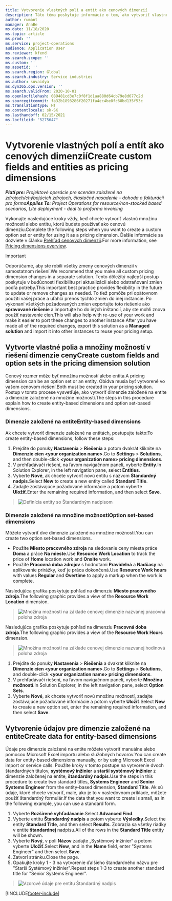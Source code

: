 ```yaml
---
title: Vytvorenie vlastných polí a entít ako cenových dimenzií
description: Táto téma poskytuje informácie o tom, ako vytvoriť vlastné množiny možností alebo entity.
author: rumant
manager: AnnBe
ms.date: 11/18/2020
ms.topic: article
ms.prod: ''
ms.service: project-operations
audience: Application User
ms.reviewer: kfend
ms.search.scope: ''
ms.custom: ''
ms.assetid: ''
ms.search.region: Global
ms.search.industry: Service industries
ms.author: suvaidya
ms.dyn365.ops.version: ''
ms.search.validFrom: 2020-10-01
ms.openlocfilehash: 089481cd3e7c0f8f1d1aa880d64cb79e8d677c2d
ms.sourcegitcommit: fa32b1893286f20271fa4ec4be8fc68bd135f53c
ms.translationtype: HT
ms.contentlocale: sk-SK
ms.lasthandoff: 02/15/2021
ms.locfileid: "5275647"
---
```

# <a name="create-custom-fields-and-entities-as-pricing-dimensions"></a><span data-ttu-id="8d82c-103">Vytvorenie vlastných polí a entít ako cenových dimenzií</span><span class="sxs-lookup"><span data-stu-id="8d82c-103">Create custom fields and entities as pricing dimensions</span></span>

<span data-ttu-id="8d82c-104">_**Platí pre:** Projektové operácie pre scenáre založené na zdrojoch/chýbajúcich zdrojoch, čiastočné nasadenie – dohoda o fakturácii pro forma_</span><span class="sxs-lookup"><span data-stu-id="8d82c-104">_**Applies To:** Project Operations for resource/non-stocked based scenarios, Lite deployment - deal to proforma invoicing_</span></span>

<span data-ttu-id="8d82c-105">Vykonajte nasledujúce kroky vždy, keď chcete vytvoriť vlastnú množinu možností alebo entitu, ktorú budete používať ako cenovú dimenziu.</span><span class="sxs-lookup"><span data-stu-id="8d82c-105">Complete the following steps when you want to create a custom option set or entity for using it as a pricing dimension.</span></span> <span data-ttu-id="8d82c-106">Ďalšie informácie sa dozviete v článku [Prehľad cenových dimenzií](pricing-dimensions-overview.md).</span><span class="sxs-lookup"><span data-stu-id="8d82c-106">For more information, see [Pricing dimensions overview](pricing-dimensions-overview.md).</span></span>  

> [!IMPORTANT]
> <span data-ttu-id="8d82c-107">Odporúčame, aby ste robili všetky zmeny cenových dimenzií v samostatnom riešení.</span><span class="sxs-lookup"><span data-stu-id="8d82c-107">We recommend that you make all custom pricing dimension changes in a separate solution.</span></span> <span data-ttu-id="8d82c-108">Tento dôležitý najlepší postup poskytuje v budúcnosti flexibilitu pri aktualizácii alebo odstraňovaní zmien podľa potreby.</span><span class="sxs-lookup"><span data-stu-id="8d82c-108">This important best practice provides flexibility in the future to update or remove changes as needed.</span></span> <span data-ttu-id="8d82c-109">To tiež pomôže pri opätovnom použití vašej práce a uľahčí prenos týchto zmien do inej inštancie. Po vykonaní všetkých požadovaných zmien exportujte toto riešenie ako **spravované riešenie** a importujte ho do iných inštancií, aby ste mohli znova použiť nastavenie cien.</span><span class="sxs-lookup"><span data-stu-id="8d82c-109">This will also help with re-use of your work and make it easier to port these changes to another instance After you have made all of the required changes, export this solution as a **Managed solution** and import it into other instances to reuse your pricing setup.</span></span>

  
## <a name="create-custom-fields-and-option-sets-in-the-pricing-dimension-solution"></a><span data-ttu-id="8d82c-110">Vytvorte vlastné polia a množiny možností v riešení dimenzie ceny</span><span class="sxs-lookup"><span data-stu-id="8d82c-110">Create custom fields and option sets in the pricing dimension solution</span></span>

<span data-ttu-id="8d82c-111">Cenový rozmer môže byť množina možností alebo entita.</span><span class="sxs-lookup"><span data-stu-id="8d82c-111">A pricing dimension can be an option set or an entity.</span></span> <span data-ttu-id="8d82c-112">Obidva musia byť vytvorené vo vašom cenovom riešení.</span><span class="sxs-lookup"><span data-stu-id="8d82c-112">Both must be created in your pricing solution.</span></span> <span data-ttu-id="8d82c-113">Postup v tomto procese vysvetľuje, ako vytvoriť dimenzie založené na entite a dimenzie založené na množine možností.</span><span class="sxs-lookup"><span data-stu-id="8d82c-113">The steps in this procedure explain how to create entity-based dimensions and option set-based dimensions.</span></span>

### <a name="entity-based-dimensions"></a><span data-ttu-id="8d82c-114">Dimenzie založené na entite</span><span class="sxs-lookup"><span data-stu-id="8d82c-114">Entity-based dimensions</span></span>
<span data-ttu-id="8d82c-115">Ak chcete vytvoriť dimenzie založené na entitách, postupujte takto:</span><span class="sxs-lookup"><span data-stu-id="8d82c-115">To create entity-based dimensions, follow these steps:</span></span>

1. <span data-ttu-id="8d82c-116">Prejdite do ponuky **Nastavenia** > **Riešenia** a potom dvakrát kliknite na **Dimenzie cien \<your organization name>**.</span><span class="sxs-lookup"><span data-stu-id="8d82c-116">Go to **Settings** > **Solutions**, and then double-click **\<your organization name> pricing dimensions**.</span></span>
2. <span data-ttu-id="8d82c-117">V prehľadávači riešení, na ľavom navigačnom paneli, vyberte **Entity**.</span><span class="sxs-lookup"><span data-stu-id="8d82c-117">In Solution Explorer, in the left navigation pane, select **Entities**.</span></span>
3. <span data-ttu-id="8d82c-118">Vyberte **Nové**, ak chcete vytvoriť novú entitu s názvom **Štandardný nadpis**.</span><span class="sxs-lookup"><span data-stu-id="8d82c-118">Select **New** to create a new entity called **Standard Title**.</span></span> 
4. <span data-ttu-id="8d82c-119">Zadajte zostávajúce požadované informácie a potom vyberte **Uložiť**.</span><span class="sxs-lookup"><span data-stu-id="8d82c-119">Enter the remaining required information, and then select **Save**.</span></span>

> ![Definícia entity so Štandardným nadpisom](media/Standard-Title-entity-definition.png)

### <a name="option-set-based-dimensions"></a><span data-ttu-id="8d82c-121">Dimenzie založené na množine možností</span><span class="sxs-lookup"><span data-stu-id="8d82c-121">Option set-based dimensions</span></span> 
<span data-ttu-id="8d82c-122">Môžete vytvoriť dve dimenzie založené na množine možností.</span><span class="sxs-lookup"><span data-stu-id="8d82c-122">You can create two option set-based dimensions.</span></span> 

- <span data-ttu-id="8d82c-123">Použite **Miesto pracovného zdroja** na sledovanie ceny miesta práce **Doma** a práce **Na mieste**.</span><span class="sxs-lookup"><span data-stu-id="8d82c-123">Use **Resource Work Location** to track the price of **Home** location work and **Onsite** work.</span></span> 
- <span data-ttu-id="8d82c-124">Použite **Pracovná doba zdrojov** s hodnotami **Pravidelná** a **Nadčasy** na aplikovanie prirážky, keď je práca dokončená.</span><span class="sxs-lookup"><span data-stu-id="8d82c-124">Use **Resource Work hours** with values **Regular** and **Overtime** to apply a markup when the work is complete.</span></span>

<span data-ttu-id="8d82c-125">Nasledujúca grafika poskytuje pohľad na dimenziu **Miesto pracovného zdroja**.</span><span class="sxs-lookup"><span data-stu-id="8d82c-125">The following graphic provides a view of the **Resource Work Location** dimension.</span></span> 

> ![Množina možností na základe cenovej dimenzie nazvanej pracovná poloha zdroja](media/Option-set-PD-called-Resource-Work-Location.png)

<span data-ttu-id="8d82c-127">Nasledujúca grafika poskytuje pohľad na dimenziu **Pracovná doba zdroja**.</span><span class="sxs-lookup"><span data-stu-id="8d82c-127">The following graphic provides a view of the **Resource Work Hours** dimension.</span></span> 

> ![Množina možností na základe cenovej dimenzie nazvanej hodinová poloha zdroja](media/Option-set-PD-called-Resource-Work-Hours.png)

1. <span data-ttu-id="8d82c-129">Prejdite do ponuky **Nastavenia** > **Riešenia** a dvakrát kliknite na **Dimenzie cien \<your organization name>**.</span><span class="sxs-lookup"><span data-stu-id="8d82c-129">Go to **Settings** > **Solutions**, and double-click  **\<your organization name> pricing dimensions**.</span></span> 
2. <span data-ttu-id="8d82c-130">V prehľadávači riešení, na ľavom navigačnom paneli, vyberte **Množinu možností**.</span><span class="sxs-lookup"><span data-stu-id="8d82c-130">In Solution Explorer, in the left navigation pane, select  **Option Sets**.</span></span> 
3. <span data-ttu-id="8d82c-131">Vyberte **Nové**, ak chcete vytvoriť novú množinu možností, zadajte zostávajúce požadované informácie a potom vyberte **Uložiť**.</span><span class="sxs-lookup"><span data-stu-id="8d82c-131">Select **New** to create a new option set, enter the remaining required information, and then select **Save**.</span></span>

## <a name="create-data-for-entity-based-dimensions"></a><span data-ttu-id="8d82c-132">Vytvorenie údajov pre dimenzie založené na entite</span><span class="sxs-lookup"><span data-stu-id="8d82c-132">Create data for entity-based dimensions</span></span>

<span data-ttu-id="8d82c-133">Údaje pre dimenzie založené na entite môžete vytvoriť manuálne alebo pomocou Microsoft Excel importu alebo služobných hovorov.</span><span class="sxs-lookup"><span data-stu-id="8d82c-133">You can create data for entity-based dimensions manually, or by using Microsoft Excel import or service calls.</span></span> <span data-ttu-id="8d82c-134">Použite kroky v tomto postupe na vytvorenie dvoch štandardných titulov, **systémový inžinier** a **starší systémový inžinier** z dimenzie založenej na entite, **štandardný nadpis**.</span><span class="sxs-lookup"><span data-stu-id="8d82c-134">Use the steps in this procedure to create two standard titles, **Systems Engineer** and **Senior Systems Engineer** from the entity-based dimension, **Standard Title**.</span></span> <span data-ttu-id="8d82c-135">Ak sú údaje, ktoré chcete vytvoriť, malé, ako je to v nasledovnom príklade, môžete použiť štandardný formulár.</span><span class="sxs-lookup"><span data-stu-id="8d82c-135">If the data that you want to create is small, as in the following example, you can use a standard form.</span></span>

1. <span data-ttu-id="8d82c-136">Vyberte **Rozšírené vyhľadávanie**.</span><span class="sxs-lookup"><span data-stu-id="8d82c-136">Select **Advanced Find**.</span></span>
2. <span data-ttu-id="8d82c-137">Vyberte entitu **Štandardný nadpis** a potom vyberte **Výsledky**.</span><span class="sxs-lookup"><span data-stu-id="8d82c-137">Select the entity **Standard Title**, and then select **Results**.</span></span> <span data-ttu-id="8d82c-138">Zobrazia sa všetky riadky v entite **štandardnej** nadpisu.</span><span class="sxs-lookup"><span data-stu-id="8d82c-138">All of the rows in the **Standard Title** entity will be shown.</span></span>
3. <span data-ttu-id="8d82c-139">Vyberte **Nový**, v poli **Názov** zadajte „Systémový inžinier“ a potom vyberte **Uložiť**.</span><span class="sxs-lookup"><span data-stu-id="8d82c-139">Select **New**, and in the **Name** field, enter "Systems Engineer" and then select **Save**.</span></span>
4. <span data-ttu-id="8d82c-140">Zatvorí stránku.</span><span class="sxs-lookup"><span data-stu-id="8d82c-140">Close the page.</span></span> 
5. <span data-ttu-id="8d82c-141">Opakujte kroky 1 - 3 na vytvorenie ďalšieho štandardného názvu pre "Starší Systémový inžinier".</span><span class="sxs-lookup"><span data-stu-id="8d82c-141">Repeat steps 1-3 to create another standard title for "Senior Systems Engineer".</span></span>

> ![Vzorové údaje pre entitu Štandardný nadpis](media/ST-data.png)


[!INCLUDE[footer-include](../includes/footer-banner.md)]